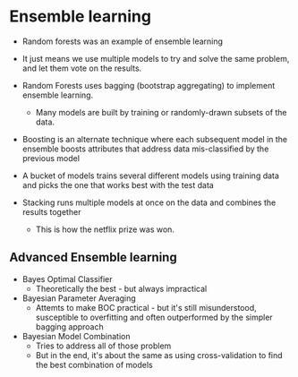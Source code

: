 # Ensemble learning


- Random forests was an example of ensemble learning
- It just means we use multiple models to try and solve the same problem, and let them vote on the results.

- Random Forests uses bagging (bootstrap aggregating) to implement ensemble learning.
    - Many models are built by training or randomly-drawn subsets of the data.
- Boosting is an alternate technique where each subsequent model in the ensemble boosts attributes that address data mis-classified by the previous model
- A bucket of models trains several different models using training data and picks the one that works best with the test data
- Stacking runs multiple models at once on the data and combines the results together
    - This is how the netflix prize was won.

## Advanced Ensemble learning

- Bayes Optimal Classifier
    -  Theoretically the best - but always impractical
- Bayesian Parameter Averaging
    - Attemts to make BOC practical - but it's still misunderstood, susceptible to overfitting and often outperformed by the simpler bagging approach
- Bayesian Model Combination
    - Tries to address all of those problem
    - But in the end, it's about the same as using cross-validation to find the best combination of models
